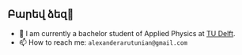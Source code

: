 ## Բարեվ ձեզ👋


- 🏫 I am currently a bachelor student of Applied Physics at [TU Delft](https://www.tudelft.nl/).
- 📫 How to reach me: ```alexanderarutunian@gmail.com```
